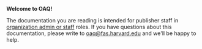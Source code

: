 **Welcome to OAQ!**

The documentation you are reading is intended for publisher staff in [organization admin or staff](articles/account_management#types-of-account-roles) roles. If you have questions about this documentation, please write to <oaq@fas.harvard.edu> and we'll be happy to help.
